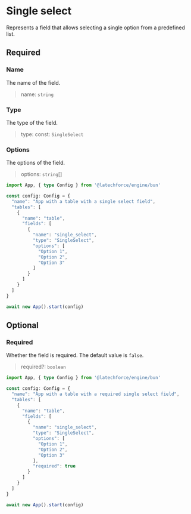 # Single select

Represents a field that allows selecting a single option from a predefined list.

## Required

### Name

The name of the field.
>name: `string`

### Type

The type of the field.
>type: const: `SingleSelect`

### Options

The options of the field.
>options: `string`[]

```ts
import App, { type Config } from '@latechforce/engine/bun'

const config: Config = {
  "name": "App with a table with a single select field",
  "tables": [
    {
      "name": "table",
      "fields": [
        {
          "name": "single_select",
          "type": "SingleSelect",
          "options": [
            "Option 1",
            "Option 2",
            "Option 3"
          ]
        }
      ]
    }
  ]
}

await new App().start(config)
```
## Optional

### Required

Whether the field is required.
The default value is `false`.
>required?: `boolean`

```ts
import App, { type Config } from '@latechforce/engine/bun'

const config: Config = {
  "name": "App with a table with a required single select field",
  "tables": [
    {
      "name": "table",
      "fields": [
        {
          "name": "single_select",
          "type": "SingleSelect",
          "options": [
            "Option 1",
            "Option 2",
            "Option 3"
          ],
          "required": true
        }
      ]
    }
  ]
}

await new App().start(config)
```
